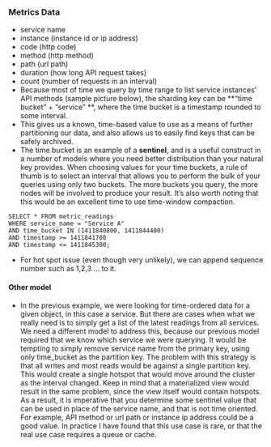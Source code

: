 ### Metrics Data
- service name
- instance (instance id or ip address)
- code (http code)
- method (http method)
- path (url path)
- duration (how long API request takes)
- count (number of requests in an interval)
- Because most of time we query by time range to list service instances’ API methods (sample picture below), the sharding key can be **“time bucket” + “service” **, where the time bucket is a timestamp rounded to some interval.
- This gives us a known, time-based value to use as a means of further partitioning our data, and also allows us to easily find keys that can be safely archived. 
- The time bucket is an example of a **sentinel**, and is a useful construct in a number of models where you need better distribution than your natural key provides. When choosing values for your time buckets, a rule of thumb is to select an interval that allows you to perform the bulk of your queries using only two buckets. The more buckets you query, the more nodes will be involved to produce your result. It’s also worth noting that this would be an excellent time to use time-window compaction.
```
SELECT * FROM metric_readings
WHERE service_name = "Service A"
AND time_bucket IN (1411840800, 1411844400)
AND timestamp >= 1411841700
AND timestamp <= 1411845300;
```
- For hot spot issue (even though very unlikely), we can append sequence number such as 1,2,3 … to it.
#### Other model
- In the previous example, we were looking for time-ordered data for a given object, in this case a service. But there are cases when what we really need is to simply get a list of the latest readings from all services. We need a different model to address this, because our previous model required that we know which service we were querying. It would be tempting to simply remove service name from the primary key, using only time_bucket as the partition key. The problem with this strategy is that all writes and most reads would be against a single partition key. This would create a single hotspot that would move around the cluster as the interval changed. Keep in mind that a materialized view would result in the same problem, since the view itself would contain hotspots. As a result, it is imperative that you determine some sentinel value that can be used in place of the service name, and that is not time oriented. For example, API method or url path or instance ip address could be a good value. In practice I have found that this use case is rare, or that the real use case requires a queue or cache.
<!--stackedit_data:
eyJoaXN0b3J5IjpbLTExMDkwMjg4MzQsMTYyMDUyNDgyLC00OD
EzODI2ODNdfQ==
-->